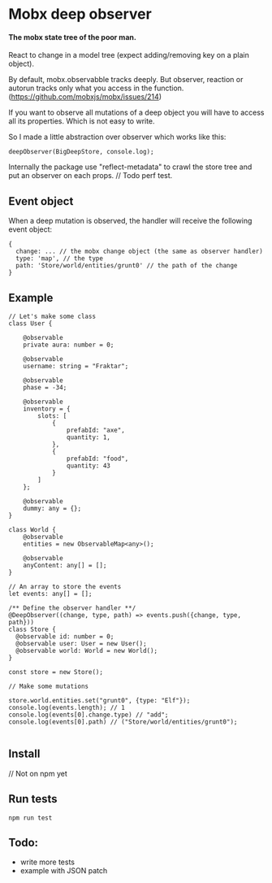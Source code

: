 # Mobx deep observer
#### The mobx state tree of the poor man.

React to change in a model tree (expect adding/removing key on a plain object).

By default, mobx.observabble tracks deeply. But observer, reaction or autorun tracks only what you access in the function. (https://github.com/mobxjs/mobx/issues/214)

If you want to observe all mutations of a deep object you will have to access all its properties. Which is not easy to write.

So I made a little abstraction over observer which works like this: 

`deepObserver(BigDeepStore, console.log);`

Internally the package use "reflect-metadata" to crawl the store tree and put an observer on each props. // Todo perf test.

## Event object

When a deep mutation is observed, the handler will receive the following event object:

```
{
  change: ... // the mobx change object (the same as observer handler)
  type: 'map', // the type
  path: 'Store/world/entities/grunt0' // the path of the change 
}

``` 

## Example

```
// Let's make some class 
class User {

    @observable
    private aura: number = 0;

    @observable
    username: string = "Fraktar";

    @observable
    phase = -34;

    @observable
    inventory = {
        slots: [
            {
                prefabId: "axe",
                quantity: 1,
            },
            {
                prefabId: "food",
                quantity: 43
            }
        ]
    };

    @observable
    dummy: any = {};
}
  
class World {
    @observable
    entities = new ObservableMap<any>();

    @observable
    anyContent: any[] = [];
}
  
// An array to store the events
let events: any[] = [];
  
/** Define the observer handler **/
@DeepObserver((change, type, path) => events.push({change, type, path}))
class Store {
  @observable id: number = 0;
  @observable user: User = new User();
  @observable world: World = new World();
}
  
const store = new Store();

// Make some mutations

store.world.entities.set("grunt0", {type: "Elf"});
console.log(events.length); // 1
console.log(events[0].change.type) // "add";
console.log(events[0].path) // ("Store/world/entities/grunt0");
  
```

## Install
// Not on npm yet

## Run tests

`npm run test`

## Todo:
- write more tests
- example with JSON patch